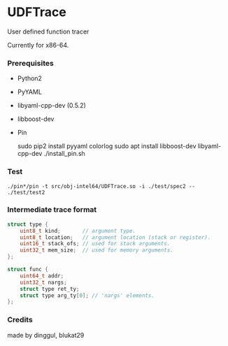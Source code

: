 # UDFTrace

User defined function tracer

Currently for x86-64.

### Prerequisites

- Python2
- PyYAML
- libyaml-cpp-dev (0.5.2)
- libboost-dev
- Pin

    sudo pip2 install pyyaml colorlog
    sudo apt install libboost-dev libyaml-cpp-dev
    ./install_pin.sh

### Test

    ./pin*/pin -t src/obj-intel64/UDFTrace.so -i ./test/spec2 -- ./test/test2

### Intermediate trace format

```c
struct type {
    uint8_t kind;       // argument type.
    uint8_t location;   // argument location (stack or register).
    uint16_t stack_ofs; // used for stack arguments.
    uint32_t mem_size;  // used for memory arguments.
};

struct func {
    uint64_t addr;
    uint32_t nargs;
    struct type ret_ty;
    struct type arg_ty[0]; // 'nargs' elements.
};
```

### Credits

made by dinggul, blukat29
